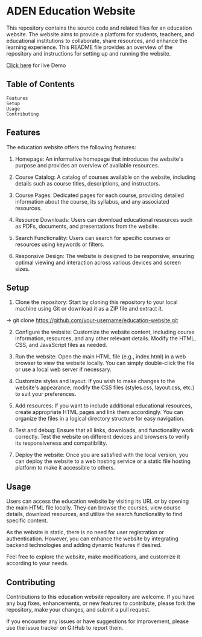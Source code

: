# ADEN Education Website 

This repository contains the source code and related files for an education website. The website aims to provide a platform for students, teachers, and educational institutions to collaborate, share resources, and enhance the learning experience. This README file provides an overview of the repository and instructions for setting up and running the website.

[Click here](https:tinyurl.com/sahil0029) for live Demo
## Table of Contents

    Features
    Setup
    Usage
    Contributing
    


## Features

The education website offers the following features:

1. Homepage: An informative homepage that introduces the website's purpose and provides an overview of available resources.

2. Course Catalog: A catalog of courses available on the website, including details such as course titles, descriptions, and instructors.

3. Course Pages: Dedicated pages for each course, providing detailed information about the course, its syllabus, and any associated resources.

4. Resource Downloads: Users can download educational resources such as PDFs, documents, and presentations from the website.

5. Search Functionality: Users can search for specific courses or resources using keywords or filters.

6. Responsive Design: The website is designed to be responsive, ensuring optimal viewing and interaction across various devices and screen sizes.

## Setup

1. Clone the repository: Start by cloning this repository to your local machine using Git or download it as a ZIP file and extract it.

-> git clone https://github.com/your-username/education-website.git

2. Configure the website: Customize the website content, including course information, resources, and any other relevant details. Modify the HTML, CSS, and JavaScript files as needed.

3. Run the website: Open the main HTML file (e.g., index.html) in a web browser to view the website locally. You can simply double-click the file or use a local web server if necessary.

4. Customize styles and layout: If you wish to make changes to the website's appearance, modify the CSS files (styles.css, layout.css, etc.) to suit your preferences.

5. Add resources: If you want to include additional educational resources, create appropriate HTML pages and link them accordingly. You can organize the files in a logical directory structure for easy navigation.

6. Test and debug: Ensure that all links, downloads, and functionality work correctly. Test the website on different devices and browsers to verify its responsiveness and compatibility.

7. Deploy the website: Once you are satisfied with the local version, you can deploy the website to a web hosting service or a static file hosting platform to make it accessible to others.


## Usage

Users can access the education website by visiting its URL or by opening the main HTML file locally. They can browse the courses, view course details, download resources, and utilize the search functionality to find specific content.

As the website is static, there is no need for user registration or authentication. However, you can enhance the website by integrating backend technologies and adding dynamic features if desired.

Feel free to explore the website, make modifications, and customize it according to your needs.

## Contributing

Contributions to this education website repository are welcome. If you have any bug fixes, enhancements, or new features to contribute, please fork the repository, make your changes, and submit a pull request.

If you encounter any issues or have suggestions for improvement, please use the issue tracker on GitHub to report them.

